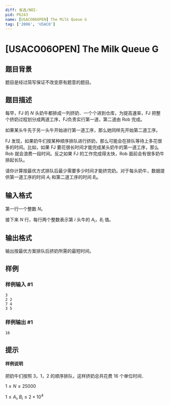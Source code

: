```yaml
---
diff: 省选/NOI-
pid: P6243
name: [USACO06OPEN] The Milk Queue G
tag: ['2006', 'USACO']
---
```

# [USACO06OPEN] The Milk Queue G
## 题目背景

题目是经过简写保证不改变原有题意的题目。
## 题目描述

每早，FJ 的 $N$ 头奶牛都排成一列挤奶．一个个进到仓库，为提高速率，FJ 把整个挤奶过程划分成两道工序，FJ负责实行第一道，第二道由 Rob 完成。

如果某头牛先于另一头牛开始进行第一道工序，那么她同样先开始第二道工序。

FJ 发现，如果奶牛们按某种顺序排队进行挤奶，那么可能会在排队等待上多花很多的时间。比如，如果 FJ 要花很长时间才能完成某头奶牛的第一道工序，那么 Rob 就会浪费一段时间。反之如果 FJ 的工作完成得太快，Rob 面前会有很多奶牛排起长队。

请你计算按最优方式排队后最少需要多少时间才能挤完奶。对于每头奶牛，数据提供第一道工序的时间 $A_i$ 和第二道工序的时间 $B_i$。
## 输入格式

第一行一个整数 $N$。

接下来 $N$ 行，每行两个整数表示第 $i$ 头牛的 $A_i$，$B_i$ 值。
## 输出格式

输出按最优方案排队后挤奶所需的最短时间。
## 样例

### 样例输入 #1
```
3
2 2
7 4
3 5
```
### 样例输出 #1
```
16
```
## 提示

#### 样例说明

把奶牛们按照 3，1，2  的顺序排队，这样挤奶总共花费 16 个单位时间．

$1\le N\le 25000$

$1\le A_i,B_i\le 2\times 10^4$
